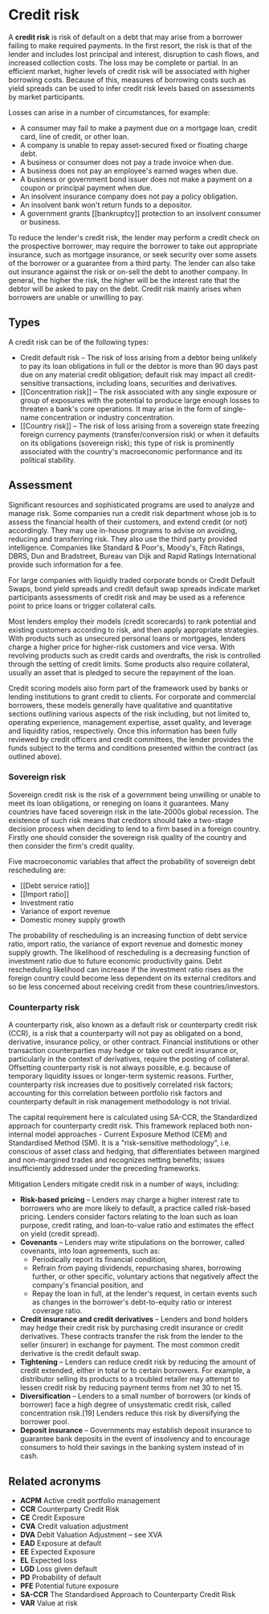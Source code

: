# Credit risk

A **credit risk** is risk of default on a debt that may arise from a borrower failing to make required payments. In the first resort, the risk is that of the lender and includes lost principal and interest, disruption to cash flows, and increased collection costs. The loss may be complete or partial. In an efficient market, higher levels of credit risk will be associated with higher borrowing costs. Because of this, measures of borrowing costs such as yield spreads can be used to infer credit risk levels based on assessments by market participants.

Losses can arise in a number of circumstances, for example:
- A consumer may fail to make a payment due on a mortgage loan, credit card, line of credit, or other loan.
- A company is unable to repay asset-secured fixed or floating charge debt.
- A business or consumer does not pay a trade invoice when due.
- A business does not pay an employee's earned wages when due.
- A business or government bond issuer does not make a payment on a coupon or principal payment when due.
- An insolvent insurance company does not pay a policy obligation.
- An insolvent bank won't return funds to a depositor.
- A government grants [[bankruptcy]] protection to an insolvent consumer or business.

To reduce the lender's credit risk, the lender may perform a credit check on the prospective borrower, may require the borrower to take out appropriate insurance, such as mortgage insurance, or seek security over some assets of the borrower or a guarantee from a third party. The lender can also take out insurance against the risk or on-sell the debt to another company. In general, the higher the risk, the higher will be the interest rate that the debtor will be asked to pay on the debt. Credit risk mainly arises when borrowers are unable or unwilling to pay.

## Types
A credit risk can be of the following types:
- Credit default risk – The risk of loss arising from a debtor being unlikely to pay its loan obligations in full or the debtor is more than 90 days past due on any material credit obligation; default risk may impact all credit-sensitive transactions, including loans, securities and derivatives.
- [[Concentration risk]] – The risk associated with any single exposure or group of exposures with the potential to produce large enough losses to threaten a bank's core operations. It may arise in the form of single-name concentration or industry concentration.
- [[Country risk]] – The risk of loss arising from a sovereign state freezing foreign currency payments (transfer/conversion risk) or when it defaults on its obligations (sovereign risk); this type of risk is prominently associated with the country's macroeconomic performance and its political stability.

## Assessment
Significant resources and sophisticated programs are used to analyze and manage risk. Some companies run a credit risk department whose job is to assess the financial health of their customers, and extend credit (or not) accordingly. They may use in-house programs to advise on avoiding, reducing and transferring risk. They also use the third party provided intelligence. Companies like Standard & Poor's, Moody's, Fitch Ratings, DBRS, Dun and Bradstreet, Bureau van Dijk and Rapid Ratings International provide such information for a fee.

For large companies with liquidly traded corporate bonds or Credit Default Swaps, bond yield spreads and credit default swap spreads indicate market participants assessments of credit risk and may be used as a reference point to price loans or trigger collateral calls.

Most lenders employ their models (credit scorecards) to rank potential and existing customers according to risk, and then apply appropriate strategies. With products such as unsecured personal loans or mortgages, lenders charge a higher price for higher-risk customers and vice versa. With revolving products such as credit cards and overdrafts, the risk is controlled through the setting of credit limits. Some products also require collateral, usually an asset that is pledged to secure the repayment of the loan.

Credit scoring models also form part of the framework used by banks or lending institutions to grant credit to clients. For corporate and commercial borrowers, these models generally have qualitative and quantitative sections outlining various aspects of the risk including, but not limited to, operating experience, management expertise, asset quality, and leverage and liquidity ratios, respectively. Once this information has been fully reviewed by credit officers and credit committees, the lender provides the funds subject to the terms and conditions presented within the contract (as outlined above).

### **Sovereign risk**
Sovereign credit risk is the risk of a government being unwilling or unable to meet its loan obligations, or reneging on loans it guarantees. Many countries have faced sovereign risk in the late-2000s global recession. The existence of such risk means that creditors should take a two-stage decision process when deciding to lend to a firm based in a foreign country. Firstly one should consider the sovereign risk quality of the country and then consider the firm's credit quality.

Five macroeconomic variables that affect the probability of sovereign debt rescheduling are:
- [[Debt service ratio]]
- [[Import ratio]]
- Investment ratio
- Variance of export revenue
- Domestic money supply growth

The probability of rescheduling is an increasing function of debt service ratio, import ratio, the variance of export revenue and domestic money supply growth. The likelihood of rescheduling is a decreasing function of investment ratio due to future economic productivity gains. Debt rescheduling likelihood can increase if the investment ratio rises as the foreign country could become less dependent on its external creditors and so be less concerned about receiving credit from these countries/investors.

### **Counterparty risk**
A counterparty risk, also known as a default risk or counterparty credit risk (CCR), is a risk that a counterparty will not pay as obligated on a bond, derivative, insurance policy, or other contract. Financial institutions or other transaction counterparties may hedge or take out credit insurance or, particularly in the context of derivatives, require the posting of collateral. Offsetting counterparty risk is not always possible, e.g. because of temporary liquidity issues or longer-term systemic reasons. Further, counterparty risk increases due to positively correlated risk factors; accounting for this correlation between portfolio risk factors and counterparty default in risk management methodology is not trivial.

The capital requirement here is calculated using SA-CCR, the Standardized approach for counterparty credit risk. This framework replaced both non-internal model approaches - Current Exposure Method (CEM) and Standardised Method (SM). It is a "risk-sensitive methodology", i.e. conscious of asset class and hedging, that differentiates between margined and non-margined trades and recognizes netting benefits; issues insufficiently addressed under the preceding frameworks.

Mitigation
Lenders mitigate credit risk in a number of ways, including:
- **Risk-based pricing** – Lenders may charge a higher interest rate to borrowers who are more likely to default, a practice called risk-based pricing. Lenders consider factors relating to the loan such as loan purpose, credit rating, and loan-to-value ratio and estimates the effect on yield (credit spread).
- **Covenants** – Lenders may write stipulations on the borrower, called covenants, into loan agreements, such as:
    - Periodically report its financial condition,
    - Refrain from paying dividends, repurchasing shares, borrowing further, or other specific, voluntary actions that negatively affect the company's financial position, and
    - Repay the loan in full, at the lender's request, in certain events such as changes in the borrower's debt-to-equity ratio or interest coverage ratio.
- **Credit insurance and credit derivatives** – Lenders and bond holders may hedge their credit risk by purchasing credit insurance or credit derivatives. These contracts transfer the risk from the lender to the seller (insurer) in exchange for payment. The most common credit derivative is the credit default swap.
- **Tightening** – Lenders can reduce credit risk by reducing the amount of credit extended, either in total or to certain borrowers. For example, a distributor selling its products to a troubled retailer may attempt to lessen credit risk by reducing payment terms from net 30 to net 15.
- **Diversification** – Lenders to a small number of borrowers (or kinds of borrower) face a high degree of unsystematic credit risk, called concentration risk.[19] Lenders reduce this risk by diversifying the borrower pool.
- **Deposit insurance** – Governments may establish deposit insurance to guarantee bank deposits in the event of insolvency and to encourage consumers to hold their savings in the banking system instead of in cash.

## Related acronyms
- **ACPM** Active credit portfolio management
- **CCR** Counterparty Credit Risk
- **CE** Credit Exposure
- **CVA** Credit valuation adjustment
- **DVA** Debit Valuation Adjustment – see XVA
- **EAD** Exposure at default
- **EE** Expected Exposure
- **EL** Expected loss
- **LGD** Loss given default
- **PD** Probability of default
- **PFE** Potential future exposure
- **SA-CCR** The Standardised Approach to Counterparty Credit Risk
- **VAR** Value at risk